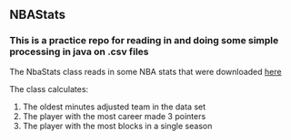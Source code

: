 ## NBAStats
### This is a practice repo for reading in and doing some simple processing in java on .csv files
The NbaStats class reads in some NBA stats that were downloaded [here](https://www.kaggle.com/drgilermo/nba-players-stats)

The class calculates:
 1. The oldest minutes adjusted team in the data set
 2. The player with the most career made 3 pointers
 3. The player with the most blocks in a single season